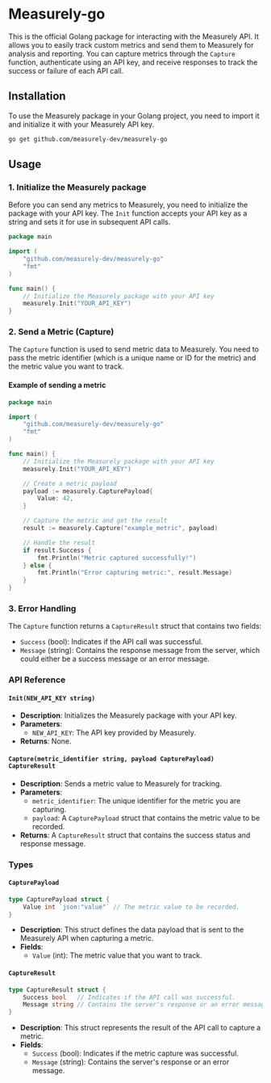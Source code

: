 # Measurely-go

This is the official Golang package for interacting with the Measurely API. It allows you to easily track custom metrics and send them to Measurely for analysis and reporting. You can capture metrics through the `Capture` function, authenticate using an API key, and receive responses to track the success or failure of each API call.

## Installation

To use the Measurely package in your Golang project, you need to import it and initialize it with your Measurely API key.

```bash
go get github.com/measurely-dev/measurely-go
```

## Usage

### 1. Initialize the Measurely package

Before you can send any metrics to Measurely, you need to initialize the package with your API key. The `Init` function accepts your API key as a string and sets it for use in subsequent API calls.

```go
package main

import (
	"github.com/measurely-dev/measurely-go"
	"fmt"
)

func main() {
	// Initialize the Measurely package with your API key
	measurely.Init("YOUR_API_KEY")
}
```

### 2. Send a Metric (Capture)

The `Capture` function is used to send metric data to Measurely. You need to pass the metric identifier (which is a unique name or ID for the metric) and the metric value you want to track.

#### Example of sending a metric

```go
package main

import (
	"github.com/measurely-dev/measurely-go"
	"fmt"
)

func main() {
	// Initialize the Measurely package with your API key
	measurely.Init("YOUR_API_KEY")

	// Create a metric payload
	payload := measurely.CapturePayload{
		Value: 42,
	}

	// Capture the metric and get the result
	result := measurely.Capture("example_metric", payload)

	// Handle the result
	if result.Success {
		fmt.Println("Metric captured successfully!")
	} else {
		fmt.Println("Error capturing metric:", result.Message)
	}
}
```

### 3. Error Handling

The `Capture` function returns a `CaptureResult` struct that contains two fields:

- `Success` (bool): Indicates if the API call was successful.
- `Message` (string): Contains the response message from the server, which could either be a success message or an error message.

### API Reference

#### `Init(NEW_API_KEY string)`

- **Description**: Initializes the Measurely package with your API key.
- **Parameters**:
  - `NEW_API_KEY`: The API key provided by Measurely.
- **Returns**: None.

#### `Capture(metric_identifier string, payload CapturePayload) CaptureResult`

- **Description**: Sends a metric value to Measurely for tracking.
- **Parameters**:
  - `metric_identifier`: The unique identifier for the metric you are capturing.
  - `payload`: A `CapturePayload` struct that contains the metric value to be recorded.
- **Returns**: A `CaptureResult` struct that contains the success status and response message.

### Types

#### `CapturePayload`

```go
type CapturePayload struct {
    Value int `json:"value"` // The metric value to be recorded.
}
```

- **Description**: This struct defines the data payload that is sent to the Measurely API when capturing a metric.
- **Fields**:
  - `Value` (int): The metric value that you want to track.

#### `CaptureResult`

```go
type CaptureResult struct {
    Success bool   // Indicates if the API call was successful.
    Message string // Contains the server's response or an error message.
}
```

- **Description**: This struct represents the result of the API call to capture a metric.
- **Fields**:
  - `Success` (bool): Indicates if the metric capture was successful.
  - `Message` (string): Contains the server's response or an error message.
